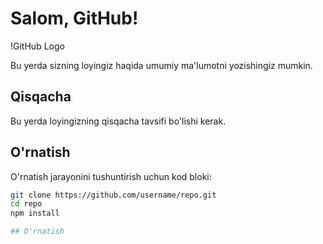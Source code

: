 # Salom, GitHub!

!GitHub Logo

Bu yerda sizning loyingiz haqida umumiy ma'lumotni yozishingiz mumkin.

## Qisqacha

Bu yerda loyingizning qisqacha tavsifi bo'lishi kerak.

## O'rnatish

O'rnatish jarayonini tushuntirish uchun kod bloki:

```bash
git clone https://github.com/username/repo.git
cd repo
npm install

## O'rnatish
